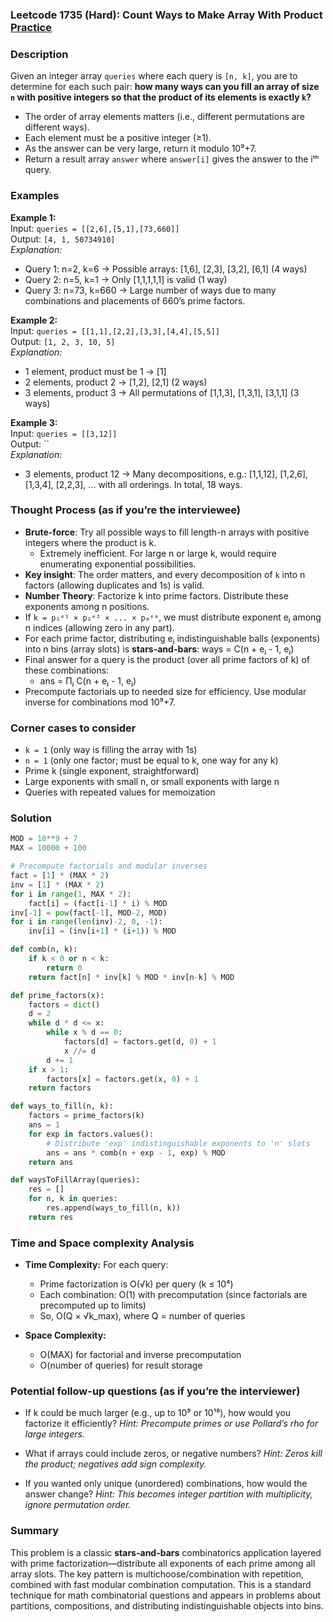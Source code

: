 ### Leetcode 1735 (Hard): Count Ways to Make Array With Product [Practice](https://leetcode.com/problems/count-ways-to-make-array-with-product)

### Description  
Given an integer array `queries` where each query is `[n, k]`, you are to determine for each such pair: **how many ways can you fill an array of size `n` with positive integers so that the product of its elements is exactly `k`?**  
- The order of array elements matters (i.e., different permutations are different ways).  
- Each element must be a positive integer (≥1).
- As the answer can be very large, return it modulo 10⁹+7.  
- Return a result array `answer` where `answer[i]` gives the answer to the iᵗʰ query.

### Examples  

**Example 1:**  
Input: `queries = [[2,6],[5,1],[73,660]]`  
Output: `[4, 1, 50734910]`  
*Explanation:*
- Query 1: n=2, k=6 → Possible arrays: [1,6], [2,3], [3,2], [6,1] (4 ways)
- Query 2: n=5, k=1 → Only [1,1,1,1,1] is valid (1 way)
- Query 3: n=73, k=660 → Large number of ways due to many combinations and placements of 660’s prime factors.

**Example 2:**  
Input: `queries = [[1,1],[2,2],[3,3],[4,4],[5,5]]`  
Output: `[1, 2, 3, 10, 5]`  
*Explanation:*
- 1 element, product must be 1 → [1]
- 2 elements, product 2 → [1,2], [2,1] (2 ways)
- 3 elements, product 3 → All permutations of [1,1,3], [1,3,1], [3,1,1] (3 ways)

**Example 3:**  
Input: `queries = [[3,12]]`  
Output: ``  
*Explanation:*
- 3 elements, product 12 → Many decompositions, e.g.: [1,1,12], [1,2,6], [1,3,4], [2,2,3], ... with all orderings. In total, 18 ways.

### Thought Process (as if you’re the interviewee)  
- **Brute-force**: Try all possible ways to fill length-n arrays with positive integers where the product is k.  
    - Extremely inefficient. For large n or large k, would require enumerating exponential possibilities.
- **Key insight**: The order matters, and every decomposition of `k` into n factors (allowing duplicates and 1s) is valid.
- **Number Theory**: Factorize k into prime factors. Distribute these exponents among n positions.
- If `k = p₁ᵉ¹ × p₂ᵉ² × ... × pₘᵉᵐ`, we must distribute exponent eⱼ among n indices (allowing zero in any part).
- For each prime factor, distributing eⱼ indistinguishable balls (exponents) into n bins (array slots) is **stars-and-bars**: ways = C(n + eⱼ - 1, eⱼ)
- Final answer for a query is the product (over all prime factors of k) of these combinations:
  - ans = Πⱼ C(n + eⱼ - 1, eⱼ)
- Precompute factorials up to needed size for efficiency. Use modular inverse for combinations mod 10⁹+7.

### Corner cases to consider  
- `k = 1` (only way is filling the array with 1s)
- `n = 1` (only one factor; must be equal to k, one way for any k)
- Prime k (single exponent, straightforward)
- Large exponents with small n, or small exponents with large n
- Queries with repeated values for memoization

### Solution

```python
MOD = 10**9 + 7
MAX = 10000 + 100

# Precompute factorials and modular inverses
fact = [1] * (MAX * 2)
inv = [1] * (MAX * 2)
for i in range(1, MAX * 2):
    fact[i] = (fact[i-1] * i) % MOD
inv[-1] = pow(fact[-1], MOD-2, MOD)
for i in range(len(inv)-2, 0, -1):
    inv[i] = (inv[i+1] * (i+1)) % MOD

def comb(n, k):
    if k < 0 or n < k:
        return 0
    return fact[n] * inv[k] % MOD * inv[n-k] % MOD

def prime_factors(x):
    factors = dict()
    d = 2
    while d * d <= x:
        while x % d == 0:
            factors[d] = factors.get(d, 0) + 1
            x //= d
        d += 1
    if x > 1:
        factors[x] = factors.get(x, 0) + 1
    return factors

def ways_to_fill(n, k):
    factors = prime_factors(k)
    ans = 1
    for exp in factors.values():
        # Distribute 'exp' indistinguishable exponents to 'n' slots
        ans = ans * comb(n + exp - 1, exp) % MOD
    return ans

def waysToFillArray(queries):
    res = []
    for n, k in queries:
        res.append(ways_to_fill(n, k))
    return res
```

### Time and Space complexity Analysis  

- **Time Complexity:** For each query:  
  - Prime factorization is O(√k) per query (k ≤ 10⁴)  
  - Each combination: O(1) with precomputation (since factorials are precomputed up to limits)
  - So, O(Q × √k_max), where Q = number of queries

- **Space Complexity:**  
  - O(MAX) for factorial and inverse precomputation
  - O(number of queries) for result storage

### Potential follow-up questions (as if you’re the interviewer)  

- If k could be much larger (e.g., up to 10⁹ or 10¹⁸), how would you factorize it efficiently?
  *Hint: Precompute primes or use Pollard’s rho for large integers.*

- What if arrays could include zeros, or negative numbers?
  *Hint: Zeros kill the product; negatives add sign complexity.*

- If you wanted only unique (unordered) combinations, how would the answer change?
  *Hint: This becomes integer partition with multiplicity, ignore permutation order.*

### Summary
This problem is a classic **stars-and-bars** combinatorics application layered with prime factorization—distribute all exponents of each prime among all array slots. The key pattern is multichoose/combination with repetition, combined with fast modular combination computation. This is a standard technique for math combinatorial questions and appears in problems about partitions, compositions, and distributing indistinguishable objects into bins.